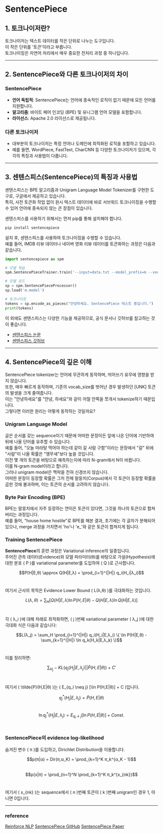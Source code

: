 # SentencePiece

## 1. 토크나이저란?

토크나이저는 텍스트 데이터를 작은 단위로 나누는 도구입니다.<br>
이 작은 단위를 '토큰'이라고 부릅니다.<br>
토크나이징은 자연어 처리에서 매우 중요한 전처리 과정 중 하나입니다.<br>

---

## 2. SentencePiece와 다른 토크나이저의 차이

### SentencePiece

- **언어 독립적**: SentencePiece는 언어에 종속적인 로직이 없기 때문에 모든 언어를 지원합니다.<br>
- **알고리즘**: 바이트 페어 인코딩 (BPE) 및 유니그램 언어 모델을 포함합니다.<br>
- **라이선스**: Apache 2.0 라이선스로 제공됩니다.<br>

### 다른 토크나이저

- 대부분의 토크나이저는 특정 언어나 도메인에 최적화된 로직을 포함하고 있습니다.<br>
- 예를 들면, WordPiece, FastText, CharCNN 등 다양한 토크나이저가 있으며, 각각의 특징과 사용법이 다릅니다.<br>

---

## 3. 센텐스피스(SentencePiece)의 특징과 사용법

센텐스피스는 BPE 알고리즘과 Unigram Language Model Tokenizer를 구현한 도구로, 구글에서 제공하고 있습니다.<br>
특히, 사전 토큰화 작업 없이 원시 텍스트 데이터에 바로 서브워드 토크나이징을 수행할 수 있어 언어에 종속되지 않는 큰 장점이 있습니다.<br>

센텐스피스를 사용하기 위해서는 먼저 pip를 통해 설치해야 합니다.<br>

```python
pip install sentencepiece
```

설치 후, 센텐스피스를 사용하여 토크나이징을 수행할 수 있습니다.<br>
예를 들어, IMDB 리뷰 데이터나 네이버 영화 리뷰 데이터를 토큰화하는 과정은 다음과 같습니다.<br>

```python
import sentencepiece as spm

# 모델 학습
spm.SentencePieceTrainer.train('--input=data.txt --model_prefix=m --vocab_size=2000 --model_type=bpe')

# 모델 로드
sp = spm.SentencePieceProcessor()
sp.load('m.model')

# 토크나이징
tokens = sp.encode_as_pieces("안녕하세요. SentencePiece 테스트 중입니다.")
print(tokens)
```

이 외에도 센텐스피스는 다양한 기능을 제공하므로, 공식 문서나 깃허브를 참고하는 것이 좋습니다.<br>

- [센텐스피스 논문](https://arxiv.org/pdf/1808.06226.pdf)<br>
- [센텐스피스 깃허브](https://github.com/google/sentencepiece)<br>

---

## 4. SentencePiece의 깊은 이해

SentencePiece tokenizer는 언어에 무관하게 동작하며, 띄어쓰기 유무에 영향을 받지 않습니다.<br>
또한, 매우 빠르게 동작하며, 기존의 vocab_size를 벗어난 경우 발생하던 [UNK] 토큰의 발생을 크게 줄여줍니다.<br>
이는 "안녕하세요"를 "안녕, 하세요"와 같이 어절 안쪽을 쪼개서 tokenize하기 때문입니다.<br>
그렇다면 이러한 원리는 어떻게 동작하는 것일까요?<br>

### Unigram Language Model

글은 순서를 갖는 sequence이기 때문에 어떠한 문장이든 앞에 나온 단어에 기반하여 뒤에 나올 단어를 유추할 수 있습니다.<br>
예를 들어, "오늘 마라탕 먹어야 하는데 같이 갈 사람 구함"이라는 문장에서 "갈" 뒤에 "사람"이 나올 확률은 "앵무새"보다 높을 것입니다.<br>
이전 몇 개의 토큰을 바탕으로 예측하는지에 따라 N-gram에서 N이 바뀝니다.<br>
이를 N-gram model이라고 합니다.<br>
그러나 unigram model은 맥락을 전혀 신경쓰지 않습니다.<br>
어떠한 문장이 등장할 확률은 그저 전체 말뭉치(Corpus)에서 각 토큰이 등장할 확률을 곱한 것에 불과하며, 이는 토큰의 순서를 고려하지 않습니다.<br>

### Byte Pair Encoding (BPE)

BPE는 말뭉치에서 자주 등장하는 연이은 토큰이 있다면, 그것을 하나의 토큰으로 합쳐버리는 과정입니다.<br>
예를 들어, "house home hostile"로 BPE를 해본 결과, 초기에는 각 글자가 분해되어 있으나, merge 과정을 거치면서 'ho'나 'e_'와 같은 토큰이 합쳐지게 됩니다.<br>

### Training SentencePiece

**SentencePiece**의 훈련 과정은 Variational inference의 일종입니다.<br>
주어진 관측 데이터(Evidence)와 모델 파라미터(θ)를 바탕으로 가설(Hypothesis)에 대한 분포 \( P \)를 variational parameter를 도입하여 \( Q \)로 근사합니다.<br>

$$P(H|E,θ) \approx Q(H|E,λ) = \prod_{i=1}^{|H|} q_i(H_i|λ_i)$$ <br>

여기서 근사의 목적은 Evidence Lower Bound \( L(λ,θ) \)를 극대화하는 것입니다.<br>

$$L(λ,θ) = \sum_H [Q(H|E,λ) \ln P(H,E|θ) - Q(H|E,λ) \ln Q(H|E,λ)]$$<br>

각 \( λ_i \)에 대해 차례로 최적화하면, \( j \)번째 variational parameter \( λ_j \)에 대한 극대화 식은 다음과 같습니다:<br>

$$L(λ_j) = \sum_H \prod_{i=1}^{|H|} q_i(H_i|E,λ_i) \{ \ln P(H|E,θ) - \sum_{k=1}^{|H|} \ln q_k(H_k|E,λ_k) \}$$<br>

이를 정리하면:<br>

$$\sum_{H_j} -KL(q_j(H_j|E,λ_j) || \tilde{P}(H,E|θ)) + C'$$<br>

여기서 \( \tilde{P}(H,E|θ) \)는 \( E_{q_i \neq j} [\ln P(H,E|θ)] + C \)입니다.<br>

$$q_j^*(H_j|E,λ_j) = \tilde{P}(H,E|θ)$$<br>
$$\ln q_j^*(H_j|E,λ_j) = E_{q_i \neq j} [\ln P(H,E|θ)] + Const.$$<br>

### SentencePiece의 evidence log-likelihood

숨겨진 변수 \( π \)를 도입하고, Dirichlet Distribution을 이용합니다.<br>

$$p(π|α) = Dir(π,α_K) = \prod_{k=1}^K π_k^{α_K - 1}$$<br>
$$p(x|π) = \prod_{n=1}^N \prod_{k=1}^K π_k^{x_{nk}}$$<br>

여기서 \( x_{nk} \)는 sequence에서 \( n \)번째 토큰이 \( k \)번째 unigram인 경우 1, 아니면 0입니다.<br>

---

### reference
[Reinforce NLP](https://paul-hyun.github.io/vocab-with-sentencepiece/)
[SentencePiece GitHub](https://github.com/google/sentencepiece)
[SentencePiece Paper](https://arxiv.org/pdf/1808.06226.pdf)

